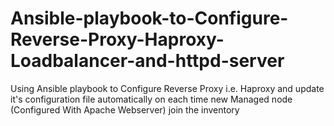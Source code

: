 # Ansible-playbook-to-Configure-Reverse-Proxy-Haproxy-Loadbalancer-and-httpd-server
Using Ansible playbook to Configure Reverse  Proxy i.e. Haproxy and update it's configuration  file automatically on each time new Managed node (Configured With Apache Webserver) join the inventory
